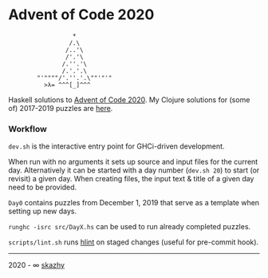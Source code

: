 # Advent of Code 2020

```
                  *
                 /.\
                /..'\
                /'.'\
               /.''.'\
               /.'.'.\
        "'""""/'.''.'.\""'"'"
          >λ= ^^^[_]^^^
```

Haskell solutions to [Advent of Code 2020](https://adventofcode.com/2020).
My Clojure solutions for (some of) 2017-2019 puzzles are [here](https://github.com/skazhy/advent).

### Workflow

`dev.sh` is the interactive entry point for GHCi-driven development.

When run with no arguments it sets up source and input files for the current day.
Alternatively it can be started with a day number (`dev.sh 20`) to start (or revisit) a
given day. When creating files, the input text & title of a given day need to
be provided.

`Day0` contains puzzles from December 1, 2019 that serve as a template when
setting up new days.

`runghc -isrc src/DayX.hs` can be used to run already completed puzzles.

`scripts/lint.sh` runs [hlint](https://hackage.haskell.org/package/hlint) on
staged changes (useful for pre-commit hook).

___

2020 - &infin; [skazhy](http://karlis.me)
